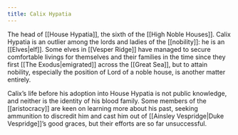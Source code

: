 ```yaml
---
title: Calix Hypatia
---
```


The head of [[House Hypatia]], the sixth of the [[High Noble Houses]]. Calix Hypatia is an outlier among the lords and ladies of the [[nobility]]: he is an [[Elves|elf]]. Some elves in [[Vesper Ridge]] have managed to secure comfortable livings for themselves and their families in the time since they first [[The Exodus|emigrated]] across the [[Great Sea]], but to attain nobility, especially the position of Lord of a noble house, is another matter entirely.

Calix’s life before his adoption into House Hypatia is not public knowledge, and neither is the identity of his blood family. Some members of the [[aristocracy]] are keen on learning more about his past, seeking ammunition to discredit him and cast him out of [[Ainsley Vespridge|Duke Vespridge]]’s good graces, but their efforts are so far unsuccessful.